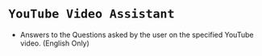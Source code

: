 # `YouTube Video Assistant`
- Answers to the Questions asked by the user on the specified YouTube video. (English Only)
